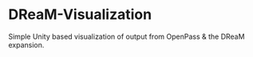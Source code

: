 # DReaM-Visualization

Simple Unity based visualization of output from OpenPass & the DReaM expansion.
